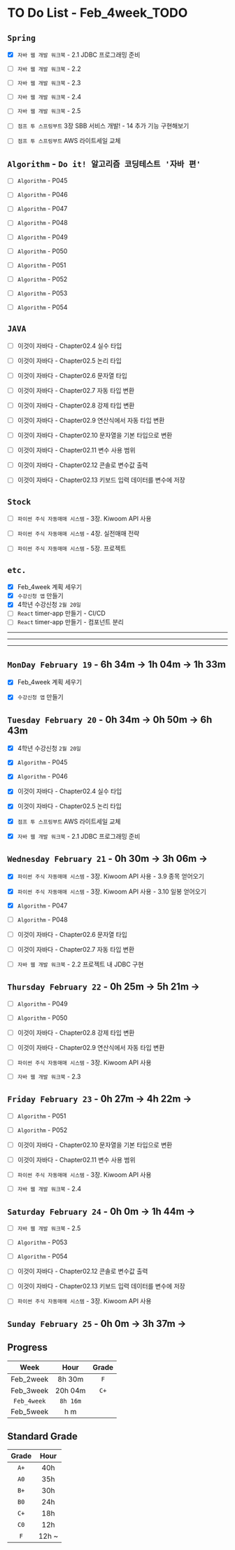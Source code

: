 # TO Do List - Feb_4week_TODO


## `Spring`
- [x] `자바 웹 개발 워크북` - 2.1 JDBC 프로그래밍 준비
- [ ] `자바 웹 개발 워크북` - 2.2
- [ ] `자바 웹 개발 워크북` - 2.3
- [ ] `자바 웹 개발 워크북` - 2.4
- [ ] `자바 웹 개발 워크북` - 2.5 
- [ ] `점프 투 스프링부트` 3장 SBB 서비스 개발! - 14 추가 기능 구현해보기
- [ ] `점프 투 스프링부트` AWS 라이트세일 교체


## `Algorithm` - `Do it! 알고리즘 코딩테스트 '자바 편'`
- [ ] `Algorithm` - P045
- [ ] `Algorithm` - P046
- [ ] `Algorithm` - P047
- [ ] `Algorithm` - P048
- [ ] `Algorithm` - P049
- [ ] `Algorithm` - P050
- [ ] `Algorithm` - P051
- [ ] `Algorithm` - P052
- [ ] `Algorithm` - P053
- [ ] `Algorithm` - P054


## `JAVA`
- [ ] 이것이 자바다 - Chapter02.4 실수 타입
- [ ] 이것이 자바다 - Chapter02.5 논리 타입
- [ ] 이것이 자바다 - Chapter02.6 문자열 타입
- [ ] 이것이 자바다 - Chapter02.7 자동 타입 변환
- [ ] 이것이 자바다 - Chapter02.8 강제 타입 변환
- [ ] 이것이 자바다 - Chapter02.9 연산식에서 자동 타입 변환
- [ ] 이것이 자바다 - Chapter02.10 문자열을 기본 타입으로 변환
- [ ] 이것이 자바다 - Chapter02.11 변수 사용 범위
- [ ] 이것이 자바다 - Chapter02.12 콘솔로 변수값 출력
- [ ] 이것이 자바다 - Chapter02.13 키보드 입력 데이터를 변수에 저장


## `Stock`
- [ ] `파이썬 주식 자동매매 시스템` - 3장. Kiwoom API 사용
- [ ] `파이썬 주식 자동매매 시스템` - 4장. 실전매매 전략
- [ ] `파이썬 주식 자동매매 시스템` - 5장. 프로젝트



## `etc.`
- [x] Feb_4week 계획 세우기
- [x] `수강신청 앱` 만들기
- [x] 4학년 수강신청 `2월 20일`
- [ ] `React` timer-app 만들기 - CI/CD
- [ ] `React` timer-app 만들기 - 컴포넌트 분리

---
---
---

## `MonDay February 19` - 6h 34m -> 1h 04m -> 1h 33m
- [x] Feb_4week 계획 세우기
- [x] `수강신청 앱` 만들기


## `Tuesday February 20` - 0h 34m -> 0h 50m -> 6h 43m
- [x] 4학년 수강신청 `2월 20일`
- [x] `Algorithm` - P045 
- [x] `Algorithm` - P046
- [x] 이것이 자바다 - Chapter02.4 실수 타입
- [x] 이것이 자바다 - Chapter02.5 논리 타입
- [x] `점프 투 스프링부트` AWS 라이트세일 교체
- [x] `자바 웹 개발 워크북` - 2.1 JDBC 프로그래밍 준비


## `Wednesday February 21` - 0h 30m -> 3h 06m -> 
- [x] `파이썬 주식 자동매매 시스템` - 3장. Kiwoom API 사용 - 3.9 종목 얻어오기
- [x] `파이썬 주식 자동매매 시스템` - 3장. Kiwoom API 사용 - 3.10 일봉 얻어오기
- [x] `Algorithm` - P047
- [ ] `Algorithm` - P048
- [ ] 이것이 자바다 - Chapter02.6 문자열 타입
- [ ] 이것이 자바다 - Chapter02.7 자동 타입 변환
- [ ] `자바 웹 개발 워크북` - 2.2 프로젝트 내 JDBC 구현



## `Thursday February 22` - 0h 25m -> 5h 21m -> 
- [ ] `Algorithm` - P049
- [ ] `Algorithm` - P050
- [ ] 이것이 자바다 - Chapter02.8 강제 타입 변환
- [ ] 이것이 자바다 - Chapter02.9 연산식에서 자동 타입 변환
- [ ] `파이썬 주식 자동매매 시스템` - 3장. Kiwoom API 사용
- [ ] `자바 웹 개발 워크북` - 2.3



## `Friday February 23` - 0h 27m -> 4h 22m ->
- [ ] `Algorithm` - P051
- [ ] `Algorithm` - P052
- [ ] 이것이 자바다 - Chapter02.10 문자열을 기본 타입으로 변환
- [ ] 이것이 자바다 - Chapter02.11 변수 사용 범위
- [ ] `파이썬 주식 자동매매 시스템` - 3장. Kiwoom API 사용
- [ ] `자바 웹 개발 워크북` - 2.4


## `Saturday February 24` - 0h 0m -> 1h 44m ->
- [ ] `자바 웹 개발 워크북` - 2.5 
- [ ] `Algorithm` - P053
- [ ] `Algorithm` - P054
- [ ] 이것이 자바다 - Chapter02.12 콘솔로 변수값 출력
- [ ] 이것이 자바다 - Chapter02.13 키보드 입력 데이터를 변수에 저장
- [ ] `파이썬 주식 자동매매 시스템` - 3장. Kiwoom API 사용



## `Sunday February 25` - 0h 0m -> 3h 37m ->



## Progress
| Week | Hour | Grade |
|:---:|:---:|:---:|
|Feb_2week|8h 30m|`F`|
|Feb_3week|20h 04m|`C+`|
|`Feb_4week`|`8h 16m`||
|Feb_5week|h m||


## Standard Grade
| Grade | Hour |
|:---:|:---:|
|`A+`|40h|
|`A0`|35h|
|`B+`|30h|
|`B0`|24h|
|`C+`|18h|
|`C0`|12h|
|`F`|12h ~|
